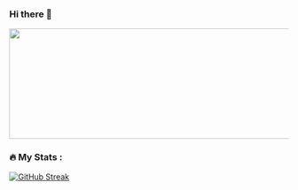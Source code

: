 ### Hi there 👋







<div id="header" align="center">
  <img src="https://media.giphy.com/media/AOSwwqVjNZlDO/giphy.gif" width=1500 height=200/>
</div>


### :fire: My Stats :
[![GitHub Streak](https://github-readme-streak-stats.herokuapp.com?user=spoorthyvv&theme=hacker)](https://git.io/streak-stats)



<!--
**spoorthyvv/spoorthyvv** is a ✨ _special_ ✨ repository because its `README.md` (this file) appears on your GitHub profile.

Here are some ideas to get you started:

- 🔭 I’m currently working on ...
- 🌱 I’m currently learning ...
- 👯 I’m looking to collaborate on ...
- 🤔 I’m looking for help with ...
- 💬 Ask me about ...
- 📫 How to reach me: ...
- 😄 Pronouns: ...
- ⚡ Fun fact: ...
-->
